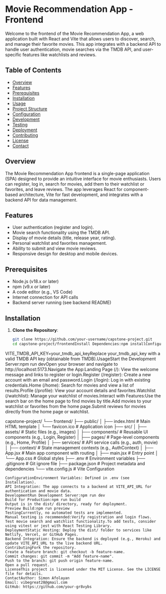 # Movie Recommendation App - Frontend

Welcome to the frontend of the Movie Recommendation App, a web application built with React and Vite that allows users to discover, search, and manage their favorite movies. This app integrates with a backend API to handle user authentication, movie searches via the TMDB API, and user-specific features like watchlists and reviews.

## Table of Contents
- [Overview](#overview)
- [Features](#features)
- [Prerequisites](#prerequisites)
- [Installation](#installation)
- [Usage](#usage)
- [Project Structure](#project-structure)
- [Configuration](#configuration)
- [Development](#development)
- [Testing](#testing)
- [Deployment](#deployment)
- [Contributing](#contributing)
- [License](#license)
- [Contact](#contact)

## Overview
The Movie Recommendation App frontend is a single-page application (SPA) designed to provide an intuitive interface for movie enthusiasts. Users can register, log in, search for movies, add them to their watchlist or favorites, and leave reviews. The app leverages React for component-based architecture, Vite for fast development, and integrates with a backend API for data management.

## Features
- User authentication (register and login).
- Movie search functionality using the TMDB API.
- Display of movie details (title, release year, rating).
- Personal watchlist and favorites management.
- Ability to submit and view movie reviews.
- Responsive design for desktop and mobile devices.

## Prerequisites
- Node.js (v18.x or later)
- npm (v9.x or later)
- A code editor (e.g., VS Code)
- Internet connection for API calls
- Backend server running (see backend README)

## Installation
1. **Clone the Repository**:
   ```bash
   git clone https://github.com/your-username/capstone-project.git
   cd capstone-project/frontendInstall Dependencies:npm installConfigure Environment Variables:Create a .env file in the frontend/ directory.Add the following variables:VITE_API_URL=http://localhost:5000
VITE_TMDB_API_KEY=your_tmdb_api_keyReplace your_tmdb_api_key with a valid TMDB API key (obtainable from TMDB).UsageStart the Development Server:npm run devOpen your browser and navigate to http://localhost:5173.Navigate the App:Landing Page (/): View the welcome message and links to register or login.Register (/register): Create a new account with an email and password.Login (/login): Log in with existing credentials.Home (/home): Search for movies and view a list of results.Profile (/profile): View your account details and favorites.Watchlist (/watchlist): Manage your watchlist of movies.Interact with Features:Use the search bar on the home page to find movies by title.Add movies to your watchlist or favorites from the home page.Submit reviews for movies directly from the home page or watchlist.

capstone-project/
└── frontend/
    ├── public/
    │   ├── index.html           # Main HTML template
    │   └── favicon.ico          # Application icon
    ├── src/
    │   ├── assets/              # Static files (e.g., images)
    │   ├── components/          # Reusable UI components (e.g., Login, Register)
    │   ├── pages/               # Page-level components (e.g., Home, Profile)
    │   ├── services/            # API service calls (e.g., auth, movie)
    │   ├── context/             # State management contexts (e.g., AuthContext)
    │   ├── App.jsx              # Main app component with routing
    │   ├── main.jsx             # Entry point
    │   └── App.css              # Global styles
    ├── .env                     # Environment variables
    ├── .gitignore               # Git ignore file
    ├── package.json             # Project metadata and dependencies
    └── vite.config.js           # Vite Configuration
    
    ConfigurationEnvironment Variables: Defined in .env (see Installation).
    API Integration: The app connects to a backend at VITE_API_URL for authentication and movie data.
    DevelopmentRun Development Server:npm run dev
    Build for Production:npm run build
    Output is in the dist/ directory, ready for deployment.
    Preview Build:npm run preview
    TestingCurrently, no automated tests are implemented. 
    Manual testing is recommended:Verify registration and login flows.
    Test movie search and watchlist functionality.To add tests, consider using vitest or jest with React Testing Library.
    DeploymentStatic Hosting: Deploy the dist/ folder to services like Netlify, Vercel, or GitHub Pages.
    Backend Integration: Ensure the backend is deployed (e.g., Heroku) and update VITE_API_URL to the live backend URL.
    ContributingFork the repository.
    Create a feature branch: git checkout -b feature-name.
    Commit changes: git commit -m "Add feature-name".
    Push to the branch: git push origin feature-name.
    Open a pull request.
    LicenseThis project is licensed under the MIT License. See the LICENSE file for details.
    ContactAuthor: Simon Afolayan
    Email: vibegreat28@gmail.com
    GitHub: https://github.com/your-gr8vybs